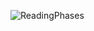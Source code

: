 

![ReadingPhases](https://github.com/user-attachments/assets/02c95963-91b4-4337-bb99-5e3afd213c6d)
